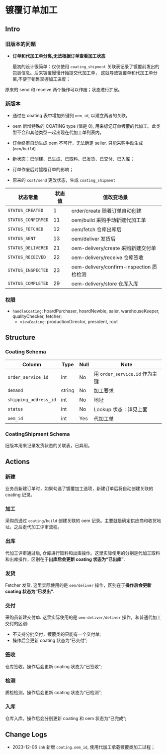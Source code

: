# 镀覆订单加工

Intro
---------------------------------------------------------------------

### 旧版本的问题

- **订单和代加工单分离,无法根据订单查看加工状态** 
  
  最初的设计很简单：仅仅使用 `coating_shipment` 关联表记录了镀覆前发出的包裹信息。后来镀覆慢慢开始提交代加工单，
  这就导致镀覆单和代加工单分离,不便于销售掌握加工进度；

原来的 send 和 receive 两个操作可以作废；状态进行扩展。

### 新版本

- 通过在 coating 表中增加外键列 `oem_id`, 以建立两者的关联。
- oem 新增特殊的 COATING type (值是 0), 用来标记订单镀覆的代加工。此类型不会和其他类型一起出现在代加工单列表内。

- 订单终审自动生成 oem 不可行，无法确定 seller. 只能采购手动生成 (`oem/build`)
- 新状态：已创建、已生成、已取料、已发货、已交付、已入库；
- 订单作废后对镀覆订单的影响；
- 原来的 `coat/send` 更改状态，生成 `coating_shipment`

状态常量                | 状态值 | 值改变场景
------------------------|--------|------------
`STATUS_CREATED`        |   1    | order/create 随着订单自动创建
`STATUS_CONFIRMED`      |   11   | oem/build 采购手动新建代加工单
`STATUS_FETCHED`        |   12   | oem/fetch 仓库出库后
`STATUS_SENT`           |   13   | oem/deliver 发货后
`STATUS_DELIVERED`      |   21   | oem-delivery/create 采购新建交付单
`STATUS_RECEIVED`       |   22   | oem-delivery/receive 仓库签收
`STATUS_INSPECTED`      |   23   | oem-delivery/confirm-inspection 质检检测
`STATUS_COMPLETED`      |   29   | oem-delivery/store 仓库入库

### 权限

- `handleCoating`: hoardPurchaser, hoardNewbie, saler, warehouseKeeper, qualityChecker, fetcher;
    - `viewCoating`: productionDirector, president, root

Structure
---------------------------------------------------------------------
### Coating Schema
Column                              | Type      | Null | Note
------------------------------------|-----------|------|-------
`order_service_id`                  | int       | No   | 用 `order_service.id` 作为主键
`demand`                            | string    | No   | 加工要求 
`shipping_address_id`               | int       | No   | 地址
`status`                            | int       | No   | Lookup 状态：详见上面
`oem_id`                            | int       | Yes  | 代加工单

### CoatingShipment Schema

旧版本用来记录发货状态的关联表，已弃用。

Actions
---------------------------------------------------------------------
### 新建
业务员新建订单时，如果勾选了镀覆加工选项，新建订单后将自动创建关联的 coating 记录。

### 加工
采购员通过 `coating/build` 创建关联的 oem 记录。主要就是确定供应商和收货地址。之后走代加工评审流程。

### 出库
代加工评审通过后, 仓库进行取料和出库操作。这里实际使用的分别是代加工取料和出库操作，区别在于**出库后会更新 coating 状态为“已出库”**.

### 发货
Fetcher 发货. 这里实际使用的是 `oem/deliver` 操作，区别在于**操作后会更新 coating 状态为“已发出”**.

### 交付
采购员新建交付单. 这里实际使用的是 `oem-deliver/deliver` 操作，和普通代加工交付的区别:

- 不支持分批交付，镀覆类的只能有一个交付单;
- 操作后会更新 coating 状态为“已交付”;

### 签收
仓库签收。操作后会更新 coating 状态为“已签收”;

### 检测
质检检测。操作后会更新 coating 状态为“已检测”;

### 入库
仓库入库。操作后会分别更新 coating 和 oem 状态为“已完成”;

Change Logs
--------------------------------------------------------------------------
- 2023-12-06 `Enh` 新增 `coating.oem_id`, 使用代加工承载镀覆类加工过程；
